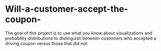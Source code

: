 # Will-a-customer-accept-the-coupon-
The goal of this project is to use what you know about visualizations and probability distributions to distinguish between customers who accepted a driving coupon versus those that did not.
